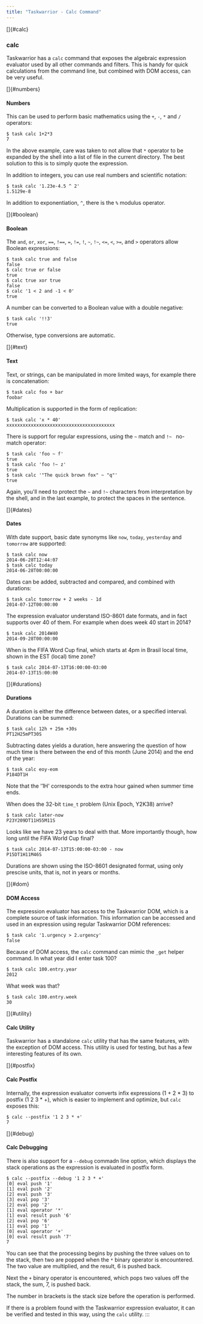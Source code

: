 ```yaml
---
title: "Taskwarrior - Calc Command"
---
```


[]{#calc}

### calc

Taskwarrior has a `calc` command that exposes the algebraic expression evaluator
used by all other commands and filters. This is handy for quick calculations
from the command line, but combined with DOM access, can be very useful.

[]{#numbers}

#### Numbers

This can be used to perform basic mathematics using the `+`, `-`, `*` and `/`
operators:

    $ task calc 1+2*3
    7

In the above example, care was taken to not allow that `*` operator to be
expanded by the shell into a list of file in the current directory. The best
solution to this is to simply quote the expression.

In addition to integers, you can use real numbers and scientific notation:

    $ task calc '1.23e-4.5 ^ 2'
    1.5129e-8

In addition to exponentiation, `^`, there is the `%` modulus operator.

[]{#boolean}

#### Boolean

The `and`, `or`, `xor`, `==`, `!==`, `=`, `!=`, `!`, `~`, `!~`, `<=`, `<`, `>=`,
and `>` operators allow Boolean expressions:

    $ task calc true and false
    false
    $ calc true or false
    true
    $ calc true xor true
    false
    $ calc '1 < 2 and -1 < 0'
    true

A number can be converted to a Boolean value with a double negative:

    $ task calc '!!3'
    true

Otherwise, type conversions are automatic.

[]{#text}

#### Text

Text, or strings, can be manipulated in more limited ways, for example there is
concatenation:

    $ task calc foo + bar
    foobar

Multiplication is supported in the form of replication:

    $ task calc 'x * 40'
    xxxxxxxxxxxxxxxxxxxxxxxxxxxxxxxxxxxxxxxx

There is support for regular expressions, using the `~` match and `!~ ` no-match
operator:

    $ task calc 'foo ~ f'
    true
    $ task calc 'foo !~ z'
    true
    $ task calc '"The quick brown fox" ~ "q"'
    true

Again, you\'ll need to protect the `~` and `!~` characters from interpretation
by the shell, and in the last example, to protect the spaces in the sentence.

[]{#dates}

#### Dates

With date support, basic date synonyms like `now`, `today`, `yesterday` and
`tomorrow` are supported:

    $ task calc now
    2014-06-28T12:44:07
    $ task calc today
    2014-06-28T00:00:00

Dates can be added, subtracted and compared, and combined with durations:

    $ task calc tomorrow + 2 weeks - 1d
    2014-07-12T00:00:00

The expression evaluator understand ISO-8601 date formats, and in fact supports
over 40 of them. For example when does week 40 start in 2014?

    $ task calc 2014W40
    2014-09-28T00:00:00

When is the FIFA Word Cup final, which starts at 4pm in Brasil local time, shown
in the EST (local) time zone?

    $ task calc 2014-07-13T16:00:00-03:00
    2014-07-13T15:00:00

[]{#durations}

#### Durations

A duration is either the difference between dates, or a specified interval.
Durations can be summed:

    $ task calc 12h + 25m +30s
    PT12H25mPT30S

Subtracting dates yields a duration, here answering the question of how much
time is there between the end of this month (June 2014) and the end of the year:

    $ task calc eoy-eom
    P184DT1H

Note that the \'1H\' corresponds to the extra hour gained when summer time ends.

When does the 32-bit `time_t` problem (Unix Epoch, Y2K38) arrive?

    $ task calc later-now
    P23Y209DT11H55M11S

Looks like we have 23 years to deal with that. More importantly though, how long
until the FIFA World Cup final?

    $ task calc 2014-07-13T15:00:00-03:00 - now
    P15DT1H11M46S

Durations are shown using the ISO-8601 designated format, using only prescise
units, that is, not in years or months.

[]{#dom}

#### DOM Access

The expression evaluator has access to the Taskwarrior DOM, which is a complete
source of task information. This information can be accessed and used in an
expression using regular Taskwarrior DOM references:

    $ task calc '1.urgency > 2.urgency'
    false

Because of DOM access, the `calc` command can mimic the `_get` helper command.
In what year did I enter task 100?

    $ task calc 100.entry.year
    2012

What week was that?

    $ task calc 100.entry.week
    30

[]{#utility}

#### Calc Utility

Taskwarrior has a standalone `calc` utility that has the same features, with the
exception of DOM access. This utility is used for testing, but has a few
interesting features of its own.

[]{#postfix}

#### Calc Postfix

Internally, the expression evaluator converts infix expressions (1 + 2 \* 3) to
postfix (1 2 3 \* +), which is easier to implement and optimize, but `calc`
exposes this:

    $ calc --postfix '1 2 3 * +'
    7

[]{#debug}

#### Calc Debugging

There is also support for a `--debug` commadn line option, which displays the
stack operations as the expression is evaluated in postfix form.

    $ calc --postfix --debug '1 2 3 * +'
    [0] eval push '1'
    [1] eval push '2'
    [2] eval push '3'
    [3] eval pop '3'
    [2] eval pop '2'
    [1] eval operator '*'
    [1] eval result push '6'
    [2] eval pop '6'
    [1] eval pop '1'
    [0] eval operator '+'
    [0] eval result push '7'
    7

You can see that the processing begins by pushing the three values on to the
stack, then two are popped when the `*` binary operator is encountered. The two
value are multiplied, and the result, 6 is pushed back.

Next the `+` binary operator is encountered, which pops two values off the
stack, the sum, 7, is pushed back.

The number in brackets is the stack ѕize before the operation is performed.

If there is a problem found with the Taskwarrior expression evaluator, it can be
verified and tested in this way, using the `calc` utility.
:::
